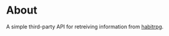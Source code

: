 # About

A simple third-party API for retreiving information from [habitrpg][].

[habitrpg]: https://habitrpg.com/

